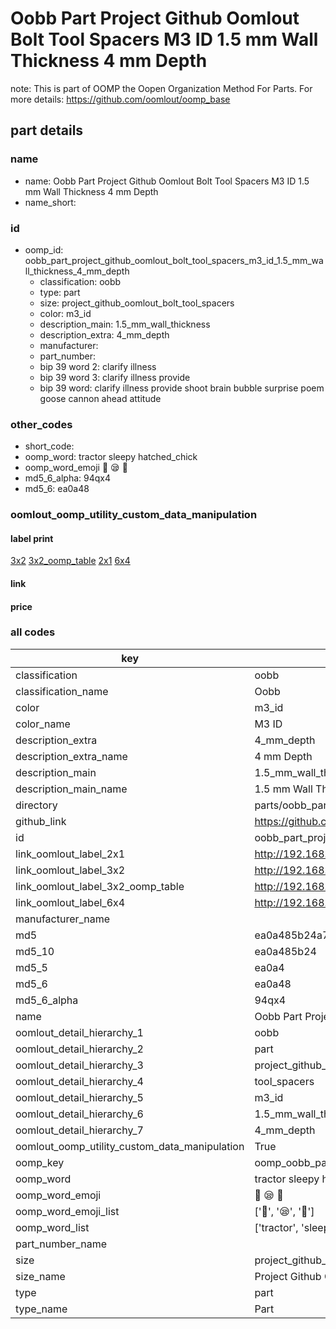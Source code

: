 # Oobb Part Project Github Oomlout Bolt Tool Spacers M3 ID 1.5 mm Wall Thickness 4 mm Depth  

note: This is part of OOMP the Oopen Organization Method For Parts. For more details: https://github.com/oomlout/oomp_base

##  part details
  







### name
* name: Oobb Part Project Github Oomlout Bolt Tool Spacers M3 ID 1.5 mm Wall Thickness 4 mm Depth
* name_short: 
### id
* oomp_id: oobb_part_project_github_oomlout_bolt_tool_spacers_m3_id_1.5_mm_wall_thickness_4_mm_depth
  * classification: oobb
  * type: part
  * size: project_github_oomlout_bolt_tool_spacers
  * color: m3_id
  * description_main: 1.5_mm_wall_thickness
  * description_extra: 4_mm_depth
  * manufacturer: 
  * part_number: 
  * bip 39 word 2: clarify illness
  * bip 39 word 3: clarify illness provide
  * bip 39 word: clarify illness provide shoot brain bubble surprise poem goose cannon ahead attitude

### other_codes
* short_code: 
* oomp_word: tractor sleepy hatched_chick
* oomp_word_emoji :tractor: :sleepy: :hatched_chick:
* md5_6_alpha: 94qx4
* md5_6: ea0a48






### oomlout_oomp_utility_custom_data_manipulation
#### label print
[3x2](http://192.168.1.245:1112/?label=oomp%2094qx4)
[3x2_oomp_table](http://192.168.1.108:1112/?label=oomp%2094qx4)
[2x1](http://192.168.1.242:1112/?label=oomp%2094qx4)
[6x4](http://192.168.1.55:1112/?label=oomp%2094qx4)    

#### link

                              

#### price







### all codes 
| key | value |  
| --- | --- |  
| classification | oobb |  
| classification_name | Oobb |  
| color | m3_id |  
| color_name | M3 ID |  
| description_extra | 4_mm_depth |  
| description_extra_name | 4 mm Depth |  
| description_main | 1.5_mm_wall_thickness |  
| description_main_name | 1.5 mm Wall Thickness |  
| directory | parts/oobb_part_project_github_oomlout_bolt_tool_spacers_m3_id_1.5_mm_wall_thickness_4_mm_depth |  
| github_link | https://github.com/oomlout/oomlout_oomp_part_src/tree/main/parts/oobb_part_project_github_oomlout_bolt_tool_spacers_m3_id_1.5_mm_wall_thickness_4_mm_depth |  
| id | oobb_part_project_github_oomlout_bolt_tool_spacers_m3_id_1.5_mm_wall_thickness_4_mm_depth |  
| link_oomlout_label_2x1 | http://192.168.1.242:1112/?label=oomp%2094qx4 |  
| link_oomlout_label_3x2 | http://192.168.1.245:1112/?label=oomp%2094qx4 |  
| link_oomlout_label_3x2_oomp_table | http://192.168.1.108:1112/?label=oomp%2094qx4 |  
| link_oomlout_label_6x4 | http://192.168.1.55:1112/?label=oomp%2094qx4 |  
| manufacturer_name |  |  
| md5 | ea0a485b24a71b4c750d7c6959dc494f |  
| md5_10 | ea0a485b24 |  
| md5_5 | ea0a4 |  
| md5_6 | ea0a48 |  
| md5_6_alpha | 94qx4 |  
| name | Oobb Part Project Github Oomlout Bolt Tool Spacers M3 ID 1.5 mm Wall Thickness 4 mm Depth |  
| oomlout_detail_hierarchy_1 | oobb |  
| oomlout_detail_hierarchy_2 | part |  
| oomlout_detail_hierarchy_3 | project_github_bolt |  
| oomlout_detail_hierarchy_4 | tool_spacers |  
| oomlout_detail_hierarchy_5 | m3_id |  
| oomlout_detail_hierarchy_6 | 1.5_mm_wall_thickness |  
| oomlout_detail_hierarchy_7 | 4_mm_depth |  
| oomlout_oomp_utility_custom_data_manipulation | True |  
| oomp_key | oomp_oobb_part_project_github_oomlout_bolt_tool_spacers_m3_id_1.5_mm_wall_thickness_4_mm_depth |  
| oomp_word | tractor sleepy hatched_chick |  
| oomp_word_emoji | :tractor: :sleepy: :hatched_chick: |  
| oomp_word_emoji_list | [':tractor:', ':sleepy:', ':hatched_chick:'] |  
| oomp_word_list | ['tractor', 'sleepy', 'hatched_chick'] |  
| part_number_name |  |  
| size | project_github_oomlout_bolt_tool_spacers |  
| size_name | Project Github Oomlout Bolt Tool Spacers |  
| type | part |  
| type_name | Part |  
